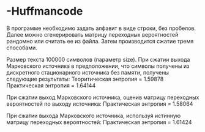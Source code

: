 # -Huffmancode
В программе необходимо задать алфавит в виде строки, без пробелов. Далее можно сгенерировать матрицу переходных вероятностей рандомно или считать ее из файла. Затем производится сжатие тремя способами.

Размер текста 100000 символов (параметр size).
При сжатии выхода Марковского источника в предположении, что символы получены из дискретного стационарного источника без памяти, получены следующие результаты:
Теоритическая энтропия = 1.59878
Практическая энтропия = 1.64144

При сжатии выход Марковского источника, оценив матрицу переходных вероятностей по выходу источника:
Практическая энтропия = 1.58064

При сжатии выхода Марковского источника, используя истинную матрицу переходных вероятностей:
Практическая энтропия = 1.61424
